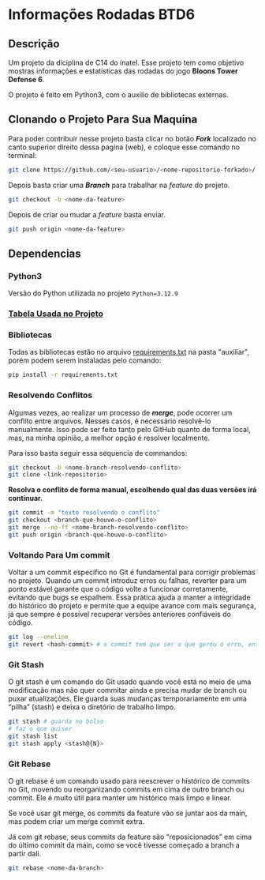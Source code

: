 # Informações Rodadas BTD6 

## Descrição
Um projeto da diciplina de C14 do inatel. Esse projeto tem como objetivo mostras informações e estatisticas das rodadas do jogo **Bloons Tower Defense 6**.

O projeto é feito em Python3, com o auxilio de bibliotecas externas.

## Clonando o Projeto Para Sua Maquina
Para poder contribuir nesse projeto basta clicar no botão ***Fork*** localizado no canto superior direito dessa pagina (web), e coloque esse comando no terminal:
```bash
git clone https://github.com/<seu-usuario>/<nome-repositorio-forkado>/.git
```

Depois basta criar uma ***Branch*** para trabalhar na *feature* do projeto.
```bash
git checkout -b <nome-da-feature>
```

Depois de criar ou mudar a *feature* basta enviar.
```bash
git push origin <nome-da-feature>
```

## Dependencias

### Python3
Versão do Python utilizada no projeto ``` Python=3.12.9 ```

### [Tabela Usada no Projeto](https://docs.google.com/spreadsheets/d/1SAoPy9T2tyURlwY0pSDOOG-zrkMZi8xf4i0L74jdaZM/edit?gid=0#gid=0)

### Bibliotecas
Todas as bibliotecas estão no arquivo [requirements.txt](./auxiliar/requirements.txt) na pasta "auxiliar", porém podem serem instaladas pelo comando:
```bash
pip install -r requirements.txt
```

### Resolvendo Conflitos
Algumas vezes, ao realizar um processo de ***merge***, pode ocorrer um conflito entre arquivos.
Nesses casos, é necessário resolvê-lo manualmente. Isso pode ser feito tanto pelo GitHub quanto de forma local, mas, na minha opinião, a melhor opção é resolver localmente.

Para isso basta seguir essa sequencia de commandos:
```bash
git checkout -b <nome-branch-resolvendo-conflito>
git clone <link-repositorio>
```
**Resolva o conflito de forma manual, escolhendo qual das duas versões irá continuar.**

```bash
git commit -m "texto resolvendo o conflito"
git checkout <branch-que-houve-o-conflito>
git merge --no-ff <nome-branch-resolvendo-conflito>
git push origin <branch-que-houve-o-conflito>
```

### Voltando Para Um commit
Voltar a um commit específico no Git é fundamental para corrigir problemas no projeto. Quando um commit introduz erros ou falhas, reverter para um ponto estável garante que o código volte a funcionar corretamente, evitando que bugs se espalhem. Essa prática ajuda a manter a integridade do histórico do projeto e permite que a equipe avance com mais segurança, já que sempre é possível recuperar versões anteriores confiáveis do código.

```bash
git log --oneline
git revert <hash-commit> # o commit tem que ser o que gerou o erro, então vai voltar logo antes dele: (commit-1)
```

### Git Stash
O git stash é um comando do Git usado quando você está no meio de uma modificação mas não quer commitar ainda e precisa mudar de branch ou puxar atualizações. Ele guarda suas mudanças temporariamente em uma “pilha” (stash) e deixa o diretório de trabalho limpo.

```bash
git stash # guarda no bolso
# faz o que quiser
git stash list
git stash apply <stash@{N}>
```

### Git Rebase
O git rebase é um comando usado para reescrever o histórico de commits no Git, movendo ou reorganizando commits em cima de outro branch ou commit. Ele é muito útil para manter um histórico mais limpo e linear.

Se você usar git merge, os commits da feature vão se juntar aos da main, mas podem criar um merge commit extra.

Já com git rebase, seus commits da feature são “reposicionados” em cima do último commit da main, como se você tivesse começado a branch a partir dali.
```bash
git rebase <nome-da-branch>
```